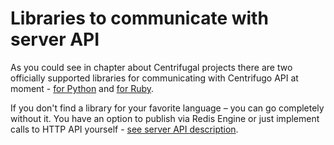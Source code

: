 # Libraries to communicate with server API

As you could see in chapter about Centrifugal projects there are
two officially supported libraries for communicating with Centrifugo
API at moment - [for Python](https://github.com/centrifugal/cent) and [for Ruby](https://github.com/centrifugal/centrifuge-ruby).

If you don't find a library for your favorite language – you can go completely
without it. You have an option to publish via Redis Engine or just implement
calls to HTTP API yourself - [see server API description](server/api.md).
